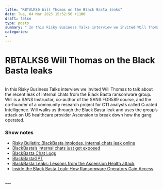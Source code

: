 ```yaml
---
title: "RBTALKS6 Will Thomas on the Black Basta leaks"
date: Tue, 04 Mar 2025 15:52:56 +1100
draft: false
type: posts
summary: " In this Risky Business Talks interview we invited Will Thomas to talk about the recent leak of internal chats from the Black"
categories: 
- 
---
```

# RBTALKS6 Will Thomas on the Black Basta leaks


<br/>
In this Risky Business Talks interview we invited Will Thomas to talk about the recent leak of internal chats from the Black Basta ransomware group. Will is a SANS Instructor, co-author of the SANS FOR589 course, and the co-founder of a community research project for CTI analysts called Curated Intelligence. Will walks us through the Black Basta leak and uses the group’s attack on US healthcare provider Ascension to break down how the gang operated.

### Show notes

-   [Risky Bulletin: BlackBasta implodes, internal chats leak online](https://risky.biz/risky-bulletin-blackbasta-implodes-internal-chats-leak-online/)
-   [BlackBasta’s internal chats just got exposed](https://x.com/PRODAFT/status/1892572675857420335)
-   [BlackBasta Chat Logs](https://github.com/D4RK-R4BB1T/BlackBasta-Chats/)
-   [BlackBastaGPT](https://chatgpt.com/g/g-67b80f8b69f08191923d8e6c3fb929b6-blackbastagpt)
-   [BlackBasta Leaks: Lessons from the Ascension Health attack](https://blog.bushidotoken.net/2025/02/blackbasta-leaks-lessons-from-ascension.html)
-   [Inside the Black Basta Leak: How Ransomware Operators Gain Access](https://www.kelacyber.com/blog/black-basta-leak-how-ransomware-operators-gain-access/)

<br/>
---
